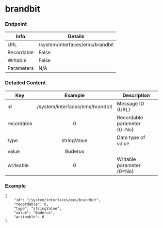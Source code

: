 # brandbit



### Endpoint

| Info  | Details |
| ------------- | ------------- |
| URL   | /system/interfaces/ems/brandbit   |
| Recordable   | False   |
| Writable   | False   |
| Parameters  | N/A  |

### Detailed Content

|  Key  | Example | Description |
| ------------- | :------: | ------------------------------ |
|  id | /system/interfaces/ems/brandbit | Message ID (URL) |
|  recordable | 0 | Recordable parameter (0=No) |
|  type | stringValue | Data type of value |
|  value | Buderus |  |
|  writeable | 0 | Writable parameter (0=No) |



### Example
```
{
    "id": "/system/interfaces/ems/brandbit",
    "recordable": 0,
    "type": "stringValue",
    "value": "Buderus",
    "writeable": 0
}
```
